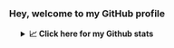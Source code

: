 <div align="center"> 
<h3>Hey, welcome to my GitHub profile</h3>


<details>
 <summary> <b>📈 Click here for my Github stats</b></summary>

[![GitHub Streak](https://github-readme-streak-stats.herokuapp.com?user=Mehul2203&theme=elegant)](https://git.io/streak-stats) 
![GitHub Stats](https://github-readme-stats.vercel.app/api?username=Mehul2203&show_icons=true&theme=tokyonight)

</details>
</div>

